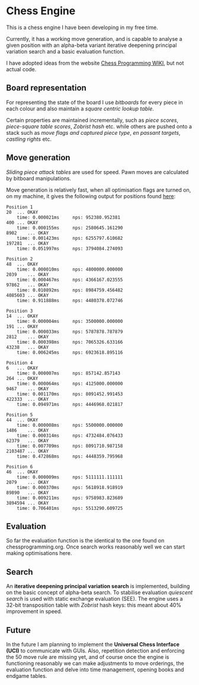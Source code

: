 # Chess Engine

This is a chess engine I have been developing in my free time.

Currently, it has a working move generation, and is capable to analyse a given position with an alpha-beta variant iterative deepening principal variation search and a basic evaluation function.

I have adopted ideas from the website [Chess Programming WIKI](https://www.chessprogramming.org/Main_Page), but not actual code.

## Board representation

For representing the state of the board I use *bitboards* for every piece in each colour and also maintain a *square centric lookup table*.

Certain properties are maintained incrementally, such as *piece scores*, *piece-square table scores*, *Zobrist hash* etc. while others are pushed onto a stack such as *move flags and captured piece type*, *en passant targets*, *castling rights* etc.

## Move generation

*Sliding piece attack tables* are used for speed. Pawn moves are calculated by bitboard manipulations.

Move generation is relatively fast, when all optimisation flags are turned on, on my machine, it gives the following output for positions found [here](https://www.chessprogramming.org/Perft_Results):

    Position 1 
    20  ... OKAY 
        time: 0.000021ms     nps: 952380.952381 
    400 ... OKAY 
        time: 0.000155ms     nps: 2580645.161290 
    8902    ... OKAY 
        time: 0.001423ms     nps: 6255797.610682 
    197281  ... OKAY 
        time: 0.051997ms     nps: 3794084.274093 

    Position 2 
    48  ... OKAY 
        time: 0.000010ms     nps: 4800000.000000 
    2039    ... OKAY 
        time: 0.000467ms     nps: 4366167.023555 
    97862   ... OKAY 
        time: 0.010892ms     nps: 8984759.456482 
    4085603 ... OKAY 
        time: 0.911888ms     nps: 4480378.072746 

    Position 3 
    14  ... OKAY 
        time: 0.000004ms     nps: 3500000.000000 
    191 ... OKAY 
        time: 0.000033ms     nps: 5787878.787879 
    2812    ... OKAY 
        time: 0.000398ms     nps: 7065326.633166 
    43238   ... OKAY 
        time: 0.006245ms     nps: 6923618.895116 

    Position 4 
    6   ... OKAY 
        time: 0.000007ms     nps: 857142.857143 
    264 ... OKAY 
        time: 0.000064ms     nps: 4125000.000000 
    9467    ... OKAY 
        time: 0.001170ms     nps: 8091452.991453 
    422333  ... OKAY 
        time: 0.094971ms     nps: 4446968.021817 

    Position 5 
    44  ... OKAY 
        time: 0.000008ms     nps: 5500000.000000 
    1486    ... OKAY 
        time: 0.000314ms     nps: 4732484.076433 
    62379   ... OKAY 
        time: 0.007709ms     nps: 8091710.987158 
    2103487 ... OKAY 
        time: 0.472868ms     nps: 4448359.795968 

    Position 6 
    46  ... OKAY 
        time: 0.000009ms     nps: 5111111.111111 
    2079    ... OKAY 
        time: 0.000370ms     nps: 5618918.918919 
    89890   ... OKAY 
        time: 0.009211ms     nps: 9758983.823689 
    3894594 ... OKAY 
        time: 0.706401ms     nps: 5513290.609725 

## Evaluation

So far the evaluation function is the identical to the one found on chessprogramming.org. Once search works reasonably well we can start making optimisations here.

## Search

An **iterative deepening principal variation search** is implemented, building on the basic concept of alpha-beta search. To stabilise evaluation *quiescent search* is used with static exchange evaluation (SEE). The engine uses a 32-bit transposition table with *Zobrist* hash keys: this meant about 40% improvement in speed.

## Future

In the future I am planning to implement the **Universal Chess Interface (UCI)** to communicate with GUIs. Also, repetition detection and enforcing the 50 move rule are missing yet, and of course once the engine is functioning reasonably we can make adjustments to move orderings, the evaluation function and delve into time management, opening books and endgame tables.
